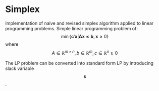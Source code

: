 # Simplex

Implementation of naive and revised simplex algorithm applied to linear programming problems. Simple linear programming problem of:
$$\min \{\mathbf{c}'\mathbf{x}| \mathbf{Ax \leq b}, \mathbf{x} \geq 0 \}$$
where $$A \in \mathbb{R}^{m \times n}, b\in \mathbb{R}^{m}, c\in \mathbb{R}^{n} \geq 0$$

The LP problem can be converted into standard form LP by introducing slack variable $$\mathbf{s}$$.